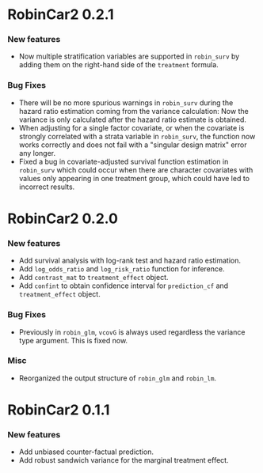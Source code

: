# RobinCar2 0.2.1

### New features

* Now multiple stratification variables are supported in `robin_surv` by adding them on the right-hand side of the `treatment` formula.

### Bug Fixes

* There will be no more spurious warnings in `robin_surv` during the hazard ratio estimation coming from the variance calculation: Now the variance is only calculated after the hazard ratio estimate is obtained.
* When adjusting for a single factor covariate, or when the covariate is strongly correlated with a strata variable in `robin_surv`, the function now works correctly and does not fail with a "singular design matrix" error any longer.
* Fixed a bug in covariate-adjusted survival function estimation in `robin_surv` which could occur when there are character covariates with values only appearing in one treatment group, which could have led to incorrect results. 

# RobinCar2 0.2.0

### New features

* Add survival analysis with log-rank test and hazard ratio estimation.
* Add `log_odds_ratio` and `log_risk_ratio` function for inference.
* Add `contrast_mat` to `treatment_effect` object.
* Add `confint` to obtain confidence interval for `prediction_cf` and `treatment_effect` object.

### Bug Fixes

* Previously in `robin_glm`, `vcovG` is always used regardless the variance type argument. This is fixed now.

### Misc

* Reorganized the output structure of `robin_glm` and `robin_lm`.

# RobinCar2 0.1.1

### New features

* Add unbiased counter-factual prediction.
* Add robust sandwich variance for the marginal treatment effect.
